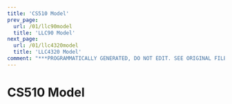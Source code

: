 ```yaml
---
title: 'CS510 Model'
prev_page:
  url: /01/llc90model
  title: 'LLC90 Model'
next_page:
  url: /01/llc4320model
  title: 'LLC4320 Model'
comment: "***PROGRAMMATICALLY GENERATED, DO NOT EDIT. SEE ORIGINAL FILES IN /content***"
---
```

# CS510 Model